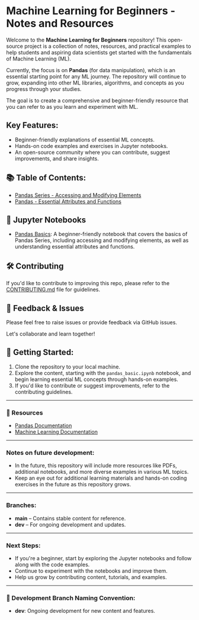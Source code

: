 # Machine Learning for Beginners - Notes and Resources

Welcome to the **Machine Learning for Beginners** repository! This open-source project is a collection of notes, resources, and practical examples to help students and aspiring data scientists get started with the fundamentals of Machine Learning (ML).

Currently, the focus is on **Pandas** (for data manipulation), which is an essential starting point for any ML journey. The repository will continue to grow, expanding into other ML libraries, algorithms, and concepts as you progress through your studies.

The goal is to create a comprehensive and beginner-friendly resource that you can refer to as you learn and experiment with ML.

## Key Features:
- Beginner-friendly explanations of essential ML concepts.
- Hands-on code examples and exercises in Jupyter notebooks.
- An open-source community where you can contribute, suggest improvements, and share insights.

## 📚 Table of Contents:
- [Pandas Series - Accessing and Modifying Elements](docs/pandas/pandas_series_accessing_modifying_elements.md)
- [Pandas - Essential Attributes and Functions](docs/pandas/pandas_essential_attributes_functions.md)

## 📝 Jupyter Notebooks
- [Pandas Basics](source/pandas_basic.ipynb): A beginner-friendly notebook that covers the basics of Pandas Series, including accessing and modifying elements, as well as understanding essential attributes and functions.

## 🛠️ Contributing
If you'd like to contribute to improving this repo, please refer to the [CONTRIBUTING.md](CONTRIBUTING.md) file for guidelines.

## 💬 Feedback & Issues
Please feel free to raise issues or provide feedback via GitHub issues.

Let's collaborate and learn together!

## 🚀 Getting Started:
1. Clone the repository to your local machine.
2. Explore the content, starting with the `pandas_basic.ipynb` notebook, and begin learning essential ML concepts through hands-on examples.
3. If you'd like to contribute or suggest improvements, refer to the contributing guidelines.

---

### 📂 Resources
- [Pandas Documentation](https://pandas.pydata.org/docs/)
- [Machine Learning Documentation](https://scikit-learn.org/stable/)

---

### Notes on future development:
- In the future, this repository will include more resources like PDFs, additional notebooks, and more diverse examples in various ML topics.
- Keep an eye out for additional learning materials and hands-on coding exercises in the future as this repository grows.

---

### Branches:
- **main** – Contains stable content for reference.
- **dev** – For ongoing development and updates.

---

### Next Steps:
- If you're a beginner, start by exploring the Jupyter notebooks and follow along with the code examples.
- Continue to experiment with the notebooks and improve them.
- Help us grow by contributing content, tutorials, and examples.

---

### 🔧 Development Branch Naming Convention:
- **dev**: Ongoing development for new content and features.
